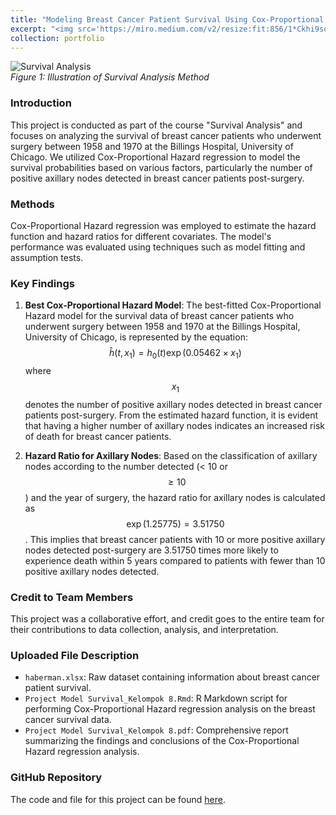 ```yaml
---
title: "Modeling Breast Cancer Patient Survival Using Cox-Proportional Hazard Regression Analysis"
excerpt: "<img src='https://miro.medium.com/v2/resize:fit:856/1*Ckhi9soE9Lx2lIf9tPVLMQ.png'>"
collection: portfolio
---
```


![Survival Analysis](https://miro.medium.com/v2/resize:fit:856/1*Ckhi9soE9Lx2lIf9tPVLMQ.png) <br>
*Figure 1: Illustration of Survival Analysis Method*

### Introduction
This project is conducted as part of the course "Survival Analysis" and focuses on analyzing the survival of breast cancer patients who underwent surgery between 1958 and 1970 at the Billings Hospital, University of Chicago. We utilized Cox-Proportional Hazard regression to model the survival probabilities based on various factors, particularly the number of positive axillary nodes detected in breast cancer patients post-surgery.

### Methods
Cox-Proportional Hazard regression was employed to estimate the hazard function and hazard ratios for different covariates. The model's performance was evaluated using techniques such as model fitting and assumption tests.

### Key Findings
1. **Best Cox-Proportional Hazard Model**: The best-fitted Cox-Proportional Hazard model for the survival data of breast cancer patients who underwent surgery between 1958 and 1970 at the Billings Hospital, University of Chicago, is represented by the equation:
   $$\hat{h}(t, x_1) = h_0(t)\exp(0.05462 \times x_1)$$
   where $$x_1$$ denotes the number of positive axillary nodes detected in breast cancer patients post-surgery. From the estimated hazard function, it is evident that having a higher number of axillary nodes indicates an increased risk of death for breast cancer patients.
   
2. **Hazard Ratio for Axillary Nodes**: Based on the classification of axillary nodes according to the number detected (< 10 or $$\geq 10$$) and the year of surgery, the hazard ratio for axillary nodes is calculated as $$\exp(1.25775) = 3.51750$$. This implies that breast cancer patients with 10 or more positive axillary nodes detected post-surgery are 3.51750 times more likely to experience death within 5 years compared to patients with fewer than 10 positive axillary nodes detected.

### Credit to Team Members
This project was a collaborative effort, and credit goes to the entire team for their contributions to data collection, analysis, and interpretation.

### Uploaded File Description
- `haberman.xlsx`: Raw dataset containing information about breast cancer patient survival.
- `Project Model Survival_Kelompok 8.Rmd`: R Markdown script for performing Cox-Proportional Hazard regression analysis on the breast cancer survival data.
- `Project Model Survival_Kelompok 8.pdf`: Comprehensive report summarizing the findings and conclusions of the Cox-Proportional Hazard regression analysis.

### GitHub Repository
The code and file for this project can be found [here](https://github.com/dikiwahyudi11/Breast-Cancer-Suvival-Analysis). 
